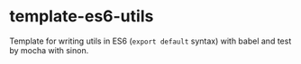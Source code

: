 # template-es6-utils
Template for writing utils in ES6 (`export default` syntax) with babel and test by mocha with sinon.
